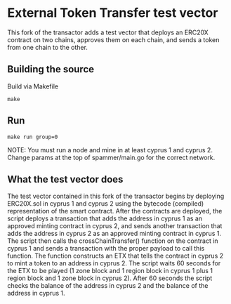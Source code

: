 # External Token Transfer test vector

This fork of the transactor adds a test vector that deploys an ERC20X contract on two chains, approves them on each chain, and sends a token from one chain to the other.

## Building the source

Build via Makefile

```shell
make
```

## Run
```shell
make run group=0
```

NOTE: You must run a node and mine in at least cyprus 1 and cyprus 2.
Change params at the top of spammer/main.go for the correct network.

## What the test vector does
The test vector contained in this fork of the transactor begins by deploying ERC20X.sol in cyprus 1 and cyprus 2 using the bytecode (compiled) representation of the smart contract. After the contracts are deployed, the script deploys a transaction that adds the address in cyprus 1 as an approved minting contract in cyprus 2, and sends another transaction that adds the address in cyprus 2 as an approved minting contract in cyprus 1. The script then calls the crossChainTransfer() function on the contract in cyprus 1 and sends a transaction with the proper payload to call this function. The function constructs an ETX that tells the contract in cyprus 2 to mint a token to an address in cyprus 2. The script waits 60 seconds for the ETX to be played (1 zone block and 1 region block in cyprus 1 plus 1 region block and 1 zone block in cyprus 2). After 60 seconds the script checks the balance of the address in cyprus 2 and the balance of the address in cyprus 1.